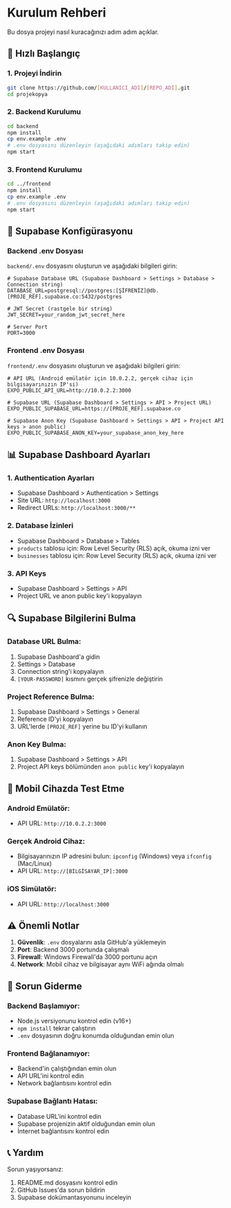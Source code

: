 # Kurulum Rehberi

Bu dosya projeyi nasıl kuracağınızı adım adım açıklar.

## 🚀 Hızlı Başlangıç

### 1. Projeyi İndirin
```bash
git clone https://github.com/[KULLANICI_ADI]/[REPO_ADI].git
cd projekopya
```

### 2. Backend Kurulumu
```bash
cd backend
npm install
cp env.example .env
# .env dosyasını düzenleyin (aşağıdaki adımları takip edin)
npm start
```

### 3. Frontend Kurulumu
```bash
cd ../frontend
npm install
cp env.example .env
# .env dosyasını düzenleyin (aşağıdaki adımları takip edin)
npm start
```

## 🔧 Supabase Konfigürasyonu

### Backend .env Dosyası
`backend/.env` dosyasını oluşturun ve aşağıdaki bilgileri girin:

```env
# Supabase Database URL (Supabase Dashboard > Settings > Database > Connection string)
DATABASE_URL=postgresql://postgres:[ŞİFRENİZ]@db.[PROJE_REF].supabase.co:5432/postgres

# JWT Secret (rastgele bir string)
JWT_SECRET=your_random_jwt_secret_here

# Server Port
PORT=3000
```

### Frontend .env Dosyası
`frontend/.env` dosyasını oluşturun ve aşağıdaki bilgileri girin:

```env
# API URL (Android emülatör için 10.0.2.2, gerçek cihaz için bilgisayarınızın IP'si)
EXPO_PUBLIC_API_URL=http://10.0.2.2:3000

# Supabase URL (Supabase Dashboard > Settings > API > Project URL)
EXPO_PUBLIC_SUPABASE_URL=https://[PROJE_REF].supabase.co

# Supabase Anon Key (Supabase Dashboard > Settings > API > Project API keys > anon public)
EXPO_PUBLIC_SUPABASE_ANON_KEY=your_supabase_anon_key_here
```

## 📊 Supabase Dashboard Ayarları

### 1. Authentication Ayarları
- Supabase Dashboard > Authentication > Settings
- Site URL: `http://localhost:3000`
- Redirect URLs: `http://localhost:3000/**`

### 2. Database İzinleri
- Supabase Dashboard > Database > Tables
- `products` tablosu için: Row Level Security (RLS) açık, okuma izni ver
- `businesses` tablosu için: Row Level Security (RLS) açık, okuma izni ver

### 3. API Keys
- Supabase Dashboard > Settings > API
- Project URL ve anon public key'i kopyalayın

## 🔍 Supabase Bilgilerini Bulma

### Database URL Bulma:
1. Supabase Dashboard'a gidin
2. Settings > Database
3. Connection string'i kopyalayın
4. `[YOUR-PASSWORD]` kısmını gerçek şifrenizle değiştirin

### Project Reference Bulma:
1. Supabase Dashboard > Settings > General
2. Reference ID'yi kopyalayın
3. URL'lerde `[PROJE_REF]` yerine bu ID'yi kullanın

### Anon Key Bulma:
1. Supabase Dashboard > Settings > API
2. Project API keys bölümünden `anon public` key'i kopyalayın

## 📱 Mobil Cihazda Test Etme

### Android Emülatör:
- API URL: `http://10.0.2.2:3000`

### Gerçek Android Cihaz:
- Bilgisayarınızın IP adresini bulun: `ipconfig` (Windows) veya `ifconfig` (Mac/Linux)
- API URL: `http://[BİLGİSAYAR_IP]:3000`

### iOS Simülatör:
- API URL: `http://localhost:3000`

## ⚠️ Önemli Notlar

1. **Güvenlik**: `.env` dosyalarını asla GitHub'a yüklemeyin
2. **Port**: Backend 3000 portunda çalışmalı
3. **Firewall**: Windows Firewall'da 3000 portunu açın
4. **Network**: Mobil cihaz ve bilgisayar aynı WiFi ağında olmalı

## 🐛 Sorun Giderme

### Backend Başlamıyor:
- Node.js versiyonunu kontrol edin (v16+)
- `npm install` tekrar çalıştırın
- `.env` dosyasının doğru konumda olduğundan emin olun

### Frontend Bağlanamıyor:
- Backend'in çalıştığından emin olun
- API URL'ini kontrol edin
- Network bağlantısını kontrol edin

### Supabase Bağlantı Hatası:
- Database URL'ini kontrol edin
- Supabase projenizin aktif olduğundan emin olun
- İnternet bağlantısını kontrol edin

## 📞 Yardım

Sorun yaşıyorsanız:
1. README.md dosyasını kontrol edin
2. GitHub Issues'da sorun bildirin
3. Supabase dokümantasyonunu inceleyin
